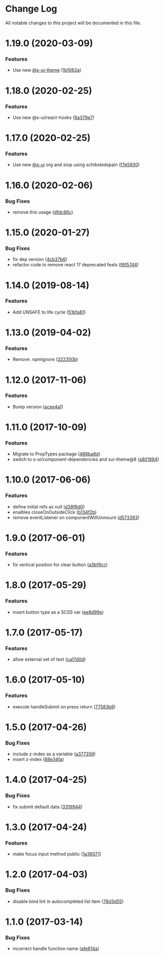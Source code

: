 # Change Log

All notable changes to this project will be documented in this file.

# 1.19.0 (2020-03-09)


### Features

* Use new [@s-ui-theme](https://github.com/s-ui-theme) ([1b1062a](https://github.com/SUI-Components/adevinta-spain-components/commit/1b1062a5de31d06d026ea13f3adcd03484e231ab))



# 1.18.0 (2020-02-25)


### Features

* Use new @s-ui/react-hooks ([9a379e7](https://github.com/SUI-Components/adevinta-spain-components/commit/9a379e7fcbeac6e491dab986a3fb2995b9d76490))



# 1.17.0 (2020-02-25)


### Features

* Use new [@s-ui](https://github.com/s-ui) org and stop using schibstedspain ([f7e5930](https://github.com/SUI-Components/adevinta-spain-components/commit/f7e59304273e9337d6e4a1538608a48b71935515))



# 1.16.0 (2020-02-06)


### Bug Fixes

* remove this usage ([dfdc86c](https://github.com/SUI-Components/adevinta-spain-components/commit/dfdc86c4d5dcf62a36a1550e63c308576c6b0a50))



# 1.15.0 (2020-01-27)


### Bug Fixes

* fix dep version ([4cb37b6](https://github.com/SUI-Components/adevinta-spain-components/commit/4cb37b6687507d04eb8dd9919af2142b308b35ed))
* refactor code to remove react 17 deprecated feats ([f6f5744](https://github.com/SUI-Components/adevinta-spain-components/commit/f6f5744e3b0949d87a2c01d649bffd59a6085545))



# 1.14.0 (2019-08-14)


### Features

* Add UNSAFE to life cycle ([51bfa81](https://github.com/SUI-Components/adevinta-spain-components/commit/51bfa81d70aa311e55b8e52b22b57f2b095c67b6))



# 1.13.0 (2019-04-02)


### Features

* Remove .npmignore ([322350b](https://github.com/SUI-Components/adevinta-spain-components/commit/322350b6bf61a59ef3e1df45fcf214f6a8f6e8d6))



# 1.12.0 (2017-11-06)


### Features

* Bump version ([acee4a1](https://github.com/SUI-Components/adevinta-spain-components/commit/acee4a17c8d134214de7c0f91445b46196731618))



# 1.11.0 (2017-10-09)


### Features

* Migrate to PropTypes package ([486ba8d](https://github.com/SUI-Components/adevinta-spain-components/commit/486ba8d279896a3b730b2bf5825a656c2be04c5f))
* switch to s-ui/component-dependencies and sui-theme@8 ([a801884](https://github.com/SUI-Components/adevinta-spain-components/commit/a801884bbb31abc0515179d7737e8a024c441db4))



# 1.10.0 (2017-06-06)


### Features

* define initial refs as null ([d38f8d0](https://github.com/SUI-Components/adevinta-spain-components/commit/d38f8d0c18534c0d76ff5f5bc381cceb67f7e75f))
* enalbles closeOnOutsideClick ([b134f2b](https://github.com/SUI-Components/adevinta-spain-components/commit/b134f2ba1741d4d03cc0bfb28f5f21338d9e4dad))
* remove eventListener on componentWillUnmount ([d573393](https://github.com/SUI-Components/adevinta-spain-components/commit/d57339346ce3e6cfd4f95ed861801f14a2d2677c))



# 1.9.0 (2017-06-01)


### Features

* fix vertical position for clear button ([a3bf9cc](https://github.com/SUI-Components/adevinta-spain-components/commit/a3bf9cc2bd17fa5964197f1bb4204540fed012b3))



# 1.8.0 (2017-05-29)


### Features

* insert button type as a SCSS var ([ee8d99e](https://github.com/SUI-Components/adevinta-spain-components/commit/ee8d99e5d1886e235de3b3070e501faf5a671da6))



# 1.7.0 (2017-05-17)


### Features

* allow external set of text ([ca17d0d](https://github.com/SUI-Components/adevinta-spain-components/commit/ca17d0d37bc207938c629be3e5fbfd0e418179ac))



# 1.6.0 (2017-05-10)


### Features

* execute handleSubmit on press return ([77583b8](https://github.com/SUI-Components/adevinta-spain-components/commit/77583b8ecb5e84d3f863a5f36344aaccd152c541))



# 1.5.0 (2017-04-26)


### Bug Fixes

* include z-index as a variable ([a377359](https://github.com/SUI-Components/adevinta-spain-components/commit/a3773594081506d2dee2c413c57d2c4c84696194))
* insert z-index ([88e34fa](https://github.com/SUI-Components/adevinta-spain-components/commit/88e34fab236fb535599d6f3eed9f61639b2b9a2f))



# 1.4.0 (2017-04-25)


### Bug Fixes

* fix submit default data ([3319944](https://github.com/SUI-Components/adevinta-spain-components/commit/33199445a36678c566fc35c60822ce54f4c0f26d))



# 1.3.0 (2017-04-24)


### Features

* make focus input method public ([1a36071](https://github.com/SUI-Components/adevinta-spain-components/commit/1a360717fcffa915d7a95354669a30d22dfecf38))



# 1.2.0 (2017-04-03)


### Bug Fixes

* disable bind lint in autocompleted list item ([78d3d55](https://github.com/SUI-Components/adevinta-spain-components/commit/78d3d5561f08310c284a88ffb1045098b5804818))



# 1.1.0 (2017-03-14)


### Bug Fixes

* incorrect handle function name ([afe814a](https://github.com/SUI-Components/adevinta-spain-components/commit/afe814a6d77f3a453bc6659eeedb470f44d45f44))



